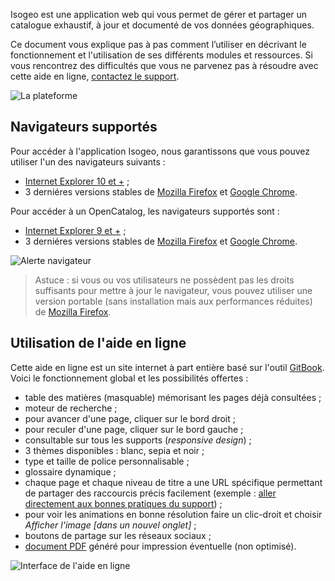 Isogeo est une application web qui vous permet de gérer et partager un catalogue exhaustif, à jour et documenté de vos données géographiques.

Ce document vous explique pas à pas comment l’utiliser en décrivant le fonctionnement et l'utilisation de ses différents modules et ressources. Si vous rencontrez des difficultés que vous ne parvenez pas à résoudre avec cette aide en ligne, [contactez le support](support/README.html).

![La plateforme](/fr/images/offer_schema_platform_modAPI.png "Modules et ressources de la plateforme Isogeo")

## Navigateurs supportés

Pour accéder à l'application Isogeo, nous garantissons que vous pouvez utiliser l'un des navigateurs suivants :

* [Internet Explorer 10 et +](http://windows.microsoft.com/fr-fr/internet-explorer/download-ie) ;
* 3 derniéres versions stables de [Mozilla Firefox](https://www.mozilla.org/fr/firefox) et [Google Chrome](https://www.google.fr/chrome/browser/desktop/).

Pour accéder à un OpenCatalog, les navigateurs supportés sont :

* [Internet Explorer 9 et +](http://windows.microsoft.com/fr-fr/internet-explorer/download-ie) ;
* 3 derniéres versions stables de [Mozilla Firefox](https://www.mozilla.org/fr/firefox) et [Google Chrome](https://www.google.fr/chrome/browser/desktop/).


![Alerte navigateur](/fr/images/OC_browser_alert.png "Message qui s'affiche en cas de navigateur non supporté")

> Astuce : si vous ou vos utilisateurs ne possèdent pas les droits suffisants pour mettre à jour le navigateur, vous pouvez utiliser une version portable (sans installation mais aux performances réduites) de [Mozilla Firefox](http://portableapps.com/apps/internet/firefox_portable/localization).


## Utilisation de l'aide en ligne

Cette aide en ligne est un site internet à part entière basé sur l'outil [GitBook](https://www.gitbook.com/). Voici le fonctionnement global et les possibilités offertes :

* table des matières (masquable) mémorisant les pages déjà consultées ;
* moteur de recherche ;
* pour avancer d'une page, cliquer sur le bord droit ;
* pour reculer d'une page, cliquer sur le bord gauche ;
* consultable sur tous les supports (*responsive design*) ;
* 3 thèmes disponibles : blanc, sepia et noir ;
* type et taille de police personnalisable ;
* glossaire dynamique ;
* chaque page et chaque niveau de titre a une URL spécifique permettant de partager des raccourcis précis facilement (exemple : [aller directement aux bonnes pratiques du support](/fr/support/README.html#bonnes-pratiques)) ;
* pour voir les animations en bonne résolution faire un clic-droit et choisir *Afficher l'image [dans un nouvel onglet]* ;
* boutons de partage sur les réseaux sociaux ;
* [document PDF](/fr/index.pdf) généré pour impression éventuelle (non optimisé).

![Interface de l'aide en ligne](/fr/images/GitBook_help.png "Utiliser GitBook")
